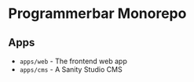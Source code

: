 # Programmerbar Monorepo

## Apps

- `apps/web` - The frontend web app
- `apps/cms` - A Sanity Studio CMS
